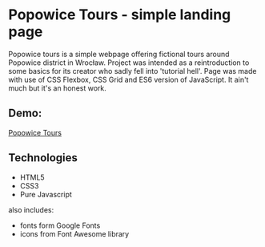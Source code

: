 # Popowice Tours - simple landing page

Popowice tours is a simple webpage offering fictional tours around Popowice district in Wrocław.
Project was intended as a reintroduction to some basics for its creator who sadly fell into 'tutorial hell'.
Page was made with use of CSS Flexbox, CSS Grid and ES6 version of JavaScript.
It ain't much but it's an honest work.

## Demo:

[Popowice Tours](https://bartekkarczewski.github.io/Popowice_Tours/)

## Technologies

- HTML5
- CSS3
- Pure Javascript

also includes:

- fonts form Google Fonts
- icons from Font Awesome library

